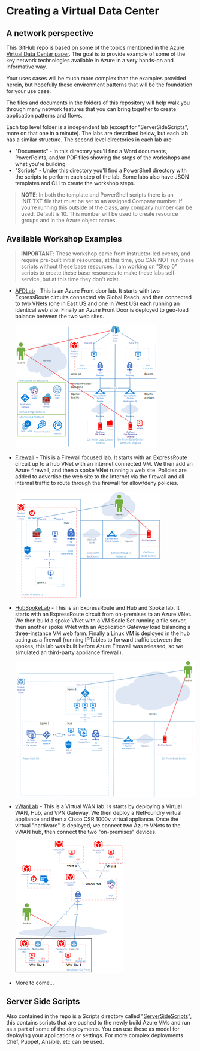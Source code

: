 # Creating a Virtual Data Center
## A network perspective

This GitHub repo is based on some of the topics mentioned in the [Azure Virtual Data Center paper][Paper]. The goal is to provide example of some of the key network technologies available in Azure in a very hands-on and informative way.

Your uses cases will be much more complex than the examples provided herein, but hopefully these environment patterns that will be the foundation for your use case. 

The files and documents in the folders of this repository will help walk you through many network features that you can bring together to create application patterns and flows.

Each top level folder is a independent lab (except for "ServerSideScripts", more on that one in a minute). The labs are described below, but each lab has a similar structure. The second level directories in each lab are:

* "Documents" - In this directory you'll find a Word documents, PowerPoints, and/or PDF files showing the steps of the workshops and what you're building.
* "Scripts" - Under this directory you'll find a PowerShell directory with the scripts to perform each step of the lab. Some labs also have JSON templates and CLI to create the workshop steps.

> **NOTE**: In both the template and PowerShell scripts there is an INIT.TXT file that must be set to an assigned Company number. If you're running this outside of the class, any company number can be used. Default is 10. This number will be used to create resource groups and in the Azure object names.

## Available Workshop Examples

> **IMPORTANT**: These workshop came from instructor-led events, and require pre-built initial resources, at this time, you CAN NOT run these scripts without these base resources. I am working on "Step 0" scripts to create these base resources to make these labs self-service, but at this time they don't exist.

* [AFDLab][AFD] - This is an Azure Front door lab. It starts with two ExpressRoute circuits connected via Global Reach, and then connected to two VNets (one in East US and one in West US) each running an identical web site. Finally an Azure Front Door is deployed to geo-load balance between the two web sites.

    [![0]][0]

* [Firewall][Firewall] - This is a Firewall focused lab. It starts with an ExpressRoute circuit up to a hub VNet with an internet connected VM. We then add an Azure firewall, and then a spoke VNet running a web site. Policies are added to advertise the web site to the Internet via the firewall and all internal traffic to route through the firewall for allow/deny policies.

    [![1]][1]

* [HubSpokeLab][HubSpoke] - This is an ExpressRoute and Hub and Spoke lab. It starts with an ExpressRoute circuit from on-premises to an Azure VNet. We then build a spoke VNet with a VM Scale Set running a file server, then another spoke VNet with an Application Gateway load balancing a three-instance VM web farm. Finally a Linux VM is deployed in the hub acting as a firewall (running IPTables to forward traffic between the spokes, this lab was built before Azure Firewall was released, so we simulated an third-party appliance firewall). 

    [![2]][2]

* [vWanLab][vWAN] - This is a Virtual WAN lab. Is starts by deploying a Virtual WAN, Hub, and VPN Gateway. We then deploy a NetFoundry virtual appliance and then a Cisco CSR 1000v virtual appliance. Once the virtual "hardware" is deployed, we connect two Azure VNets to the vWAN hub, then connect the two "on-premises" devices.

    [![3]][3]

* More to come...

## Server Side Scripts

Also contained in the repo is a Scripts directory called "[ServerSideScripts][Server]", this contains scripts that are pushed to the newly build Azure VMs and run as a part of some of the deployments. You can use these as model for deploying your applications or settings. For more complex deployments Chef, Puppet, Ansible, etc can be used.

<!--Link References-->
[Paper]: https://docs.microsoft.com/azure/architecture/vdc/networking-virtual-datacenter
[AFD]: ./AFDLab/
[Firewall]: ./Firewall/
[HubSpoke]: ./HubSpokeLab/
[vWAN]: ./vWanLab/
[Server]: ./Scripts/ServerSideScripts

<!--Image References-->
[0]: ./AFDLab/Documents/AFD.png "AFD Image"
[1]: ./Firewall/Documents/Firewall.png "Firewall Image" 
[2]: ./HubSpokeLab/Documents/HubSpoke.png "Hub and Spoke Image"
[3]: ./vWanLab/Documents/vWAN.png "Virtual WAN Image"
